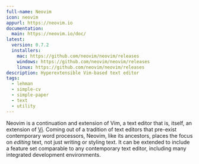 ```yaml
---
full-name: Neovim
icon: neovim
appurl: https://neovim.io
documentation: 
  main: https://neovim.io/doc/
latest:
  version: 0.7.2
  installers:
    mac: https://github.com/neovim/neovim/releases
    windows: https://github.com/neovim/neovim/releases
    linux: https://github.com/neovim/neovim/releases
description: Hyperextensible Vim-based text editor
tags:
  - lehman
  - simple-cv
  - simple-paper
  - text
  - utility
---
```


Neovim is a continuation and extension of Vim, a text editor that is, itself,
an extension of [Vi](https://en.wikipedia.org/wiki/Vi). Coming out of
a tradition of text editors that pre-exist contemporary word processors,
Neovim, like its ancestors, places the focus on _editing_ text, not just
writing or styling text. It can be extended to include a feature set comparable to any contemporary text editor, including many integrated development environments.
